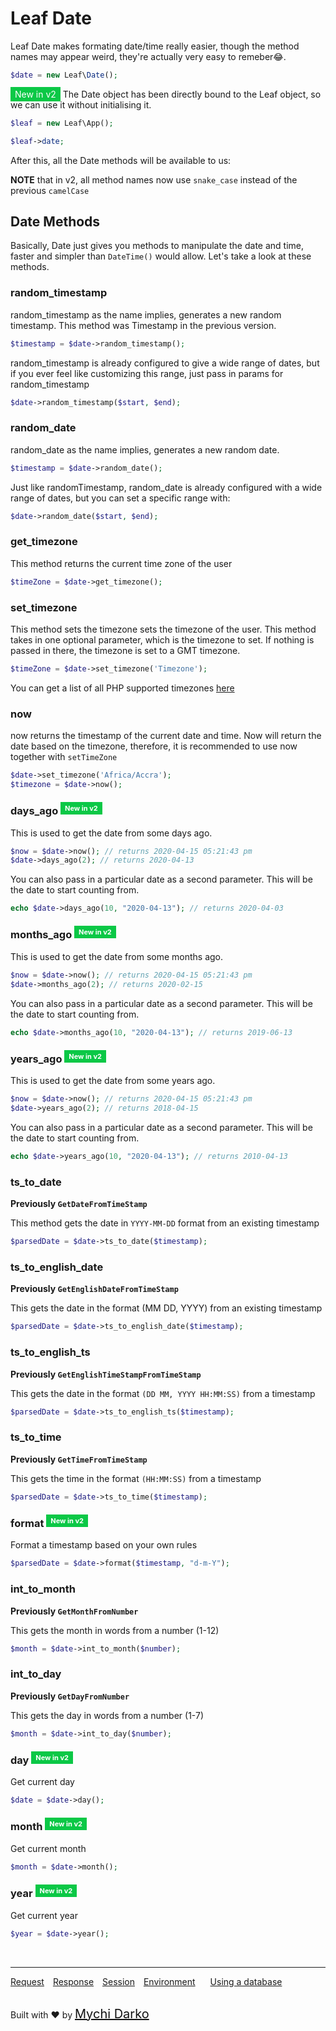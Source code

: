 # Leaf Date
Leaf Date makes formating date/time really easier, though the method names may appear weird, they're actually very easy to remeber😂.

```php
$date = new Leaf\Date();
```

<span style="background: rgb(11, 200, 70); color: white; padding: 3px 7px; font-size: 14px;">New in v2</span> The Date object has been directly bound to the Leaf object, so we can use it without initialising it.

```php
$leaf = new Leaf\App();

$leaf->date;
```

After this, all the Date methods will be available to us:

**NOTE** that in v2, all method names now use `snake_case` instead of the previous `camelCase`

## Date Methods
Basically, Date just gives you methods to manipulate the date and time, faster and simpler than `DateTime()` would allow. Let's take a look at these methods.

### random_timestamp
random_timestamp as the name implies, generates a new random timestamp. This method was Timestamp in the previous version.

```php
$timestamp = $date->random_timestamp();
```

random_timestamp is already configured to give a wide range of dates, but if you ever feel like customizing this range, just pass in params for random_timestamp
```php
$date->random_timestamp($start, $end);
```

### random_date
random_date as the name implies, generates a new random date.

```php
$timestamp = $date->random_date();
```

Just like randomTimestamp, random_date is already configured with a wide range of dates, but you can set a specific range with:

```php
$date->random_date($start, $end);
```

### get_timezone
This method returns the current time zone of the user

```php
$timeZone = $date->get_timezone();
```

### set_timezone
This method sets the timezone sets the timezone of the user. This method takes in one optional parameter, which is the timezone to set. If nothing is passed in there, the timezone is set to a GMT timezone.

```php
$timeZone = $date->set_timezone('Timezone');
```

You can get a list of all PHP supported timezones [here](https://www.w3schools.com/php/php_ref_timezones.asp)

### now
now returns the timestamp of the current date and time. Now will return the date based on the timezone, therefore, it is recommended to use now together with `setTimeZone`

```php
$date->set_timezone('Africa/Accra');
$timezone = $date->now();
```

### days_ago <sup><span style="background: rgb(11, 200, 70); color: white; padding: 3px 7px; font-size: 11px;">New in v2</span></sup>

This is used to get the date from some days ago.

```php
$now = $date->now(); // returns 2020-04-15 05:21:43 pm
$date->days_ago(2); // returns 2020-04-13
```

You can also pass in a particular date as a second parameter. This will be the date to start counting from.

```php
echo $date->days_ago(10, "2020-04-13"); // returns 2020-04-03
```

### months_ago <sup><span style="background: rgb(11, 200, 70); color: white; padding: 3px 7px; font-size: 11px;">New in v2</span></sup>

This is used to get the date from some months ago.

```php
$now = $date->now(); // returns 2020-04-15 05:21:43 pm
$date->months_ago(2); // returns 2020-02-15
```

You can also pass in a particular date as a second parameter. This will be the date to start counting from.

```php
echo $date->months_ago(10, "2020-04-13"); // returns 2019-06-13
```

### years_ago <sup><span style="background: rgb(11, 200, 70); color: white; padding: 3px 7px; font-size: 11px;">New in v2</span></sup>

This is used to get the date from some years ago.

```php
$now = $date->now(); // returns 2020-04-15 05:21:43 pm
$date->years_ago(2); // returns 2018-04-15
```

You can also pass in a particular date as a second parameter. This will be the date to start counting from.

```php
echo $date->years_ago(10, "2020-04-13"); // returns 2010-04-13
```

### ts_to_date

**Previously `GetDateFromTimeStamp`** 

This method gets the date in `YYYY-MM-DD` format from an existing timestamp

```php
$parsedDate = $date->ts_to_date($timestamp);
```

### ts_to_english_date

**Previously `GetEnglishDateFromTimeStamp`** 

This gets the date in the format (MM DD, YYYY) from an existing timestamp

```php
$parsedDate = $date->ts_to_english_date($timestamp);
```

### ts_to_english_ts

**Previously `GetEnglishTimeStampFromTimeStamp`** 

This gets the date in the format `(DD MM, YYYY HH:MM:SS)` from a timestamp

```php
$parsedDate = $date->ts_to_english_ts($timestamp);
```

### ts_to_time

**Previously `GetTimeFromTimeStamp`** 

This gets the time in the format `(HH:MM:SS)` from a timestamp

```php
$parsedDate = $date->ts_to_time($timestamp);
```

### format <sup><span style="background: rgb(11, 200, 70); color: white; padding: 3px 7px; font-size: 11px;">New in v2</span></sup>

Format a timestamp based on your own rules

```php
$parsedDate = $date->format($timestamp, "d-m-Y");
```

### int_to_month

**Previously `GetMonthFromNumber`** 

This gets the month in words from a number (1-12)

```php
$month = $date->int_to_month($number);
```

### int_to_day

**Previously `GetDayFromNumber`** 

This gets the day in words from a number (1-7)

```php
$month = $date->int_to_day($number);
```

### day <sup><span style="background: rgb(11, 200, 70); color: white; padding: 3px 7px; font-size: 11px;">New in v2</span></sup>

Get current day

```php
$date = $date->day();
```

### month <sup><span style="background: rgb(11, 200, 70); color: white; padding: 3px 7px; font-size: 11px;">New in v2</span></sup>

Get current month

```php
$month = $date->month();
```

### year <sup><span style="background: rgb(11, 200, 70); color: white; padding: 3px 7px; font-size: 11px;">New in v2</span></sup>

Get current year

```php
$year = $date->year();
```


<br>
<hr>

<a href="#/v/2.0/http/request" style="margin: 0px">Request</a>
<a href="#/v/2.0/http/response" style="margin: 0px 10px;">Response</a>
<a href="#/v/2.0/http/session" style="margin: 0px; 10px;">Session</a>
<a href="#/v/2.0/environment" style="margin: 0px 10px;">Environment</a>
<a href="#/v/2.0/database" style="margin: 0px 10px;">Using a database</a>

<br>
Built with ❤ by <a href="https://mychi.netlify.com" style="font-size: 20px; color: #111;" target="_blank">Mychi Darko</a>